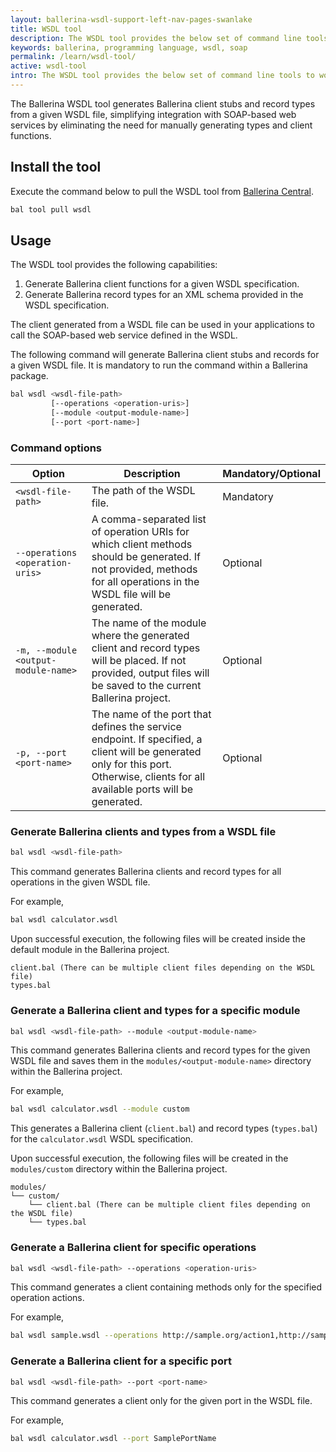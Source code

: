 ```yaml
---
layout: ballerina-wsdl-support-left-nav-pages-swanlake
title: WSDL tool
description: The WSDL tool provides the below set of command line tools to work with WSDL files in Ballerina.
keywords: ballerina, programming language, wsdl, soap
permalink: /learn/wsdl-tool/
active: wsdl-tool
intro: The WSDL tool provides the below set of command line tools to work with WSDL files in Ballerina.
--- 
```

The Ballerina WSDL tool generates Ballerina client stubs and record types from a given WSDL file, simplifying integration with SOAP-based web services by eliminating the need for manually generating types and client functions.

## Install the tool

Execute the command below to pull the WSDL tool from [Ballerina Central](https://central.ballerina.io/ballerina/wsdl/latest).

```sh
bal tool pull wsdl
```

## Usage

The WSDL tool provides the following capabilities:

1. Generate Ballerina client functions for a given WSDL specification.
2. Generate Ballerina record types for an XML schema provided in the WSDL specification.

The client generated from a WSDL file can be used in your applications to call the SOAP-based web service defined in the WSDL.

The following command will generate Ballerina client stubs and records for a given WSDL file. It is mandatory to run the command within a Ballerina package.

```sh
bal wsdl <wsdl-file-path>
         [--operations <operation-uris>]
         [--module <output-module-name>]
         [--port <port-name>]
```

### Command options

| Option | Description | Mandatory/Optional |
|--------|-------------|--------------------|
| `<wsdl-file-path>` | The path of the WSDL file. | Mandatory |
| `--operations <operation-uris>` | A comma-separated list of operation URIs for which client methods should be generated. If not provided, methods for all operations in the WSDL file will be generated. | Optional |
| `-m, --module <output-module-name>` | The name of the module where the generated client and record types will be placed. If not provided, output files will be saved to the current Ballerina project. | Optional |
| `-p, --port <port-name>` | The name of the port that defines the service endpoint. If specified, a client will be generated only for this port. Otherwise, clients for all available ports will be generated. | Optional |

### Generate Ballerina clients and types from a WSDL file

```sh
bal wsdl <wsdl-file-path>
```

This command generates Ballerina clients and record types for all operations in the given WSDL file.

For example,

```sh
bal wsdl calculator.wsdl
```

Upon successful execution, the following files will be created inside the default module in the Ballerina project.

```
client.bal (There can be multiple client files depending on the WSDL file)
types.bal
```

### Generate a Ballerina client and types for a specific module

```sh
bal wsdl <wsdl-file-path> --module <output-module-name>
```

This command generates Ballerina clients and record types for the given WSDL file and saves them in the `modules/<output-module-name>` directory within the Ballerina project.

For example,

```sh
bal wsdl calculator.wsdl --module custom
```

This generates a Ballerina client (`client.bal`) and record types (`types.bal`) for the `calculator.wsdl` WSDL specification.

Upon successful execution, the following files will be created in the `modules/custom` directory within the Ballerina project.

```
modules/
└── custom/
    └── client.bal (There can be multiple client files depending on the WSDL file)
    └── types.bal
```

### Generate a Ballerina client for specific operations

```sh
bal wsdl <wsdl-file-path> --operations <operation-uris>
```

This command generates a client containing methods only for the specified operation actions.

For example,

```sh
bal wsdl sample.wsdl --operations http://sample.org/action1,http://sample.org/action2
```

### Generate a Ballerina client for a specific port

```sh
bal wsdl <wsdl-file-path> --port <port-name>
```

This command generates a client only for the given port in the WSDL file.

For example,

```sh
bal wsdl calculator.wsdl --port SamplePortName
```
